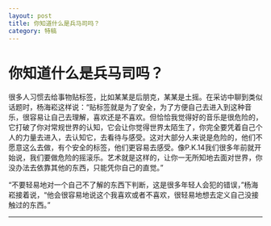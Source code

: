 ```yaml
---
layout: post
title: 你知道什么是兵马司吗？
category: 特稿
---
```


# 你知道什么是兵马司吗？

很多人习惯去给事物贴标签，比如某某是后朋克，某某是土摇。在采访中聊到类似话题时，杨海崧这样说：“贴标签就是为了安全，为了方便自己去进入到这种音乐，很容易让自己去理解，喜欢还是不喜欢。但恰恰我觉得好的音乐是很危险的，它打破了你对常规世界的认知，它会让你觉得世界太陌生了，你完全要凭着自己个人的力量去进入，去认知它，去看待与感受。这对大部分人来说是危险的，他们不愿意这么去做，有个安全的标签，他们更容易去感受。像P.K.14我们很多年前就开始说，我们要做危险的摇滚乐。艺术就是这样的，让你一无所知地去面对世界，你没办法去依靠其他的东西，只能凭你自己的直觉。”

“不要轻易地对一个自己不了解的东西下判断，这是很多年轻人会犯的错误，”杨海崧接着说，“他会很容易地说这个我喜欢或者不喜欢，很轻易地想去定义自己没接触过的东西。”

---
